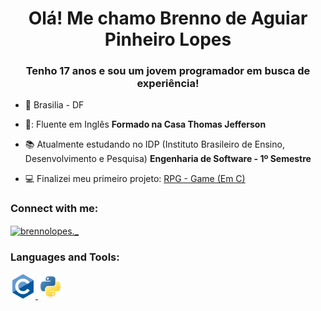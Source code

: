 <h1 align="center">Olá! Me chamo Brenno de Aguiar Pinheiro Lopes</h1>
<h3 align="center">Tenho 17 anos e sou um jovem programador em busca de experiência!</h3>

- :pushpin: Brasilia - DF

- 🏴󠁧󠁢󠁥󠁮󠁧󠁿: Fluente em Inglês **Formado na Casa Thomas Jefferson**

- :books: Atualmente estudando no IDP (Instituto Brasileiro de Ensino, Desenvolvimento e Pesquisa) **Engenharia de Software - 1º Semestre**

- :computer: Finalizei meu primeiro projeto: [RPG - Game (Em C)](https://github.com/BrennoLopess/jogo-rpg)

<h3 align="left">Connect with me:</h3>
<p align="left">
<a href="https://instagram.com/brennolopes._" target="blank"><img align="center" src="https://raw.githubusercontent.com/rahuldkjain/github-profile-readme-generator/master/src/images/icons/Social/instagram.svg" alt="brennolopes._" height="30" width="40" /></a>
</p>

<h3 align="left">Languages and Tools:</h3>
<p align="left"> <a href="https://www.cprogramming.com/" target="_blank" rel="noreferrer"> <img src="https://raw.githubusercontent.com/devicons/devicon/master/icons/c/c-original.svg" alt="c" width="40" height="40"/> </a> <a href="https://www.python.org" target="_blank" rel="noreferrer"> <img src="https://raw.githubusercontent.com/devicons/devicon/master/icons/python/python-original.svg" alt="python" width="40" height="40"/> </a> </p>
